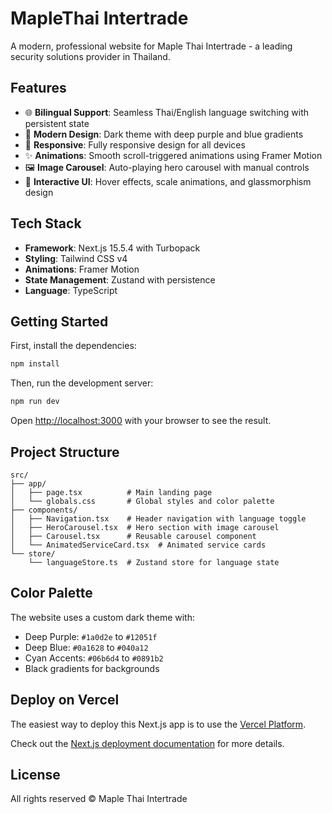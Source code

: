 # MapleThai Intertrade

A modern, professional website for Maple Thai Intertrade - a leading security solutions provider in Thailand.

## Features

- 🌐 **Bilingual Support**: Seamless Thai/English language switching with persistent state
- 🎨 **Modern Design**: Dark theme with deep purple and blue gradients
- 📱 **Responsive**: Fully responsive design for all devices
- ✨ **Animations**: Smooth scroll-triggered animations using Framer Motion
- 🖼️ **Image Carousel**: Auto-playing hero carousel with manual controls
- 🎯 **Interactive UI**: Hover effects, scale animations, and glassmorphism design

## Tech Stack

- **Framework**: Next.js 15.5.4 with Turbopack
- **Styling**: Tailwind CSS v4
- **Animations**: Framer Motion
- **State Management**: Zustand with persistence
- **Language**: TypeScript

## Getting Started

First, install the dependencies:

```bash
npm install
```

Then, run the development server:

```bash
npm run dev
```

Open [http://localhost:3000](http://localhost:3000) with your browser to see the result.

## Project Structure

```
src/
├── app/
│   ├── page.tsx          # Main landing page
│   └── globals.css       # Global styles and color palette
├── components/
│   ├── Navigation.tsx    # Header navigation with language toggle
│   ├── HeroCarousel.tsx  # Hero section with image carousel
│   ├── Carousel.tsx      # Reusable carousel component
│   └── AnimatedServiceCard.tsx  # Animated service cards
└── store/
    └── languageStore.ts  # Zustand store for language state
```

## Color Palette

The website uses a custom dark theme with:
- Deep Purple: `#1a0d2e` to `#12051f`
- Deep Blue: `#0a1628` to `#040a12`
- Cyan Accents: `#06b6d4` to `#0891b2`
- Black gradients for backgrounds

## Deploy on Vercel

The easiest way to deploy this Next.js app is to use the [Vercel Platform](https://vercel.com/new?utm_medium=default-template&filter=next.js&utm_source=create-next-app&utm_campaign=create-next-app-readme).

Check out the [Next.js deployment documentation](https://nextjs.org/docs/app/building-your-application/deploying) for more details.

## License

All rights reserved © Maple Thai Intertrade